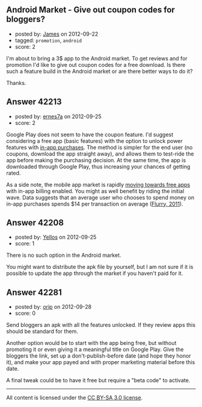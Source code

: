 ## Android Market - Give out coupon codes for bloggers?

- posted by: [James](https://stackexchange.com/users/-1/19794-james) on 2012-09-22
- tagged: `promotion`, `android`
- score: 2

I'm about to bring a 3$ app to the Android market. To get reviews and for promotion I'd like to give out coupon codes for a free download.
 Is there such a feature build in the Android market or are there better ways to do it?

Thanks.


## Answer 42213

- posted by: [ernes7a](https://stackexchange.com/users/-1/16552-ernes7a) on 2012-09-25
- score: 2

<p>Google Play does not seem to have the coupon feature. I'd suggest considering a free app (basic features) with the option to unlock power features with <a href="http://developer.android.com/guide/google/play/billing/billing_overview.html" rel="nofollow">in-app purchases</a>. The method is simpler for the end user (no coupons, download the app straight away), and allows them to test-ride the app before making the purchasing decision. At the same time, the app is downloaded through Google Play, thus increasing your chances of getting rated.</p>

<p>As a side note, the mobile app market is rapidly <a href="http://www.infoworld.com/t/mobile-apps/gartner-93-percent-of-all-mobile-apps-will-be-free-2016-202150" rel="nofollow">moving towards free apps</a> with in-app billing enabled. You might as well benefit by riding the initial wave. Data suggests that an average user who chooses to spend money on in-app purchases spends $14 per transaction on average (<a href="http://blog.flurry.com/bid/67748/Consumers-Spend-Average-of-14-per-Transaction-in-iOS-and-Android-Freemium-Games" rel="nofollow">Flurry, 2011</a>).</p>



## Answer 42208

- posted by: [Yellos](https://stackexchange.com/users/-1/19514-yellos) on 2012-09-25
- score: 1

There is no such option in the Android market.

You might want to distribute the apk file by yourself, but I am not sure if it is possible to update the app through the market if you haven't paid for it.


## Answer 42281

- posted by: [orip](https://stackexchange.com/users/-1/5500-orip) on 2012-09-28
- score: 0

Send bloggers an apk with all the features unlocked. If they review apps this should be standard for them. 

Another option would be to start with the app being free, but without promoting it or even giving it a meaningful title on Google Play. Give the bloggers the link, set up a don't-publish-before date (and hope they honor it), and make your app payed and with proper marketing material before this date. 

A final tweak could be to have it free but require a "beta code" to activate. 



---

All content is licensed under the [CC BY-SA 3.0 license](https://creativecommons.org/licenses/by-sa/3.0/).
